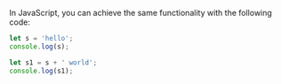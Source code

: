  In JavaScript, you can achieve the same functionality with the following code:

```javascript
let s = 'hello';
console.log(s);

let s1 = s + ' world';
console.log(s1);
```
